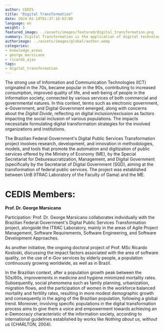 ```yaml
---
author: CEDIS
title: "Digital Transformation"
date: 2024-02-14T01:37:18-03:00
language: en
weight: 5
featured_image: ../assets/images/featured/digital_transformation.png
summary: Digital Transformation is the application of digital technologies to change business models and create new value opportunities. It involves reimagining operations and customer experiences, promoting innovation and efficiency.
authorimage: ../assets/images/global/author.webp
categories:
- knowledge_areas
- george_marsicano
- ricardo_ajax
tags: 
- digital_transformation
---
```

The strong use of Information and Communication Technologies (ICT) originated in the 70s, became popular in the 90s, contributing to increased consumption, improved quality of life, and well-being of people in the information society, connected by various services of both commercial and governmental natures. In this context, terms such as electronic government, e-Government, and Digital Government emerged, along with concerns about the _Digital Divide_, reflecting on digital inclusion/exclusion as factors impacting the social inclusion of various populations. The impacts necessitate formulating digital transformation strategies for the involved organizations and institutions.

The Brazilian Federal Government's Digital Public Services Transformation project involves research, development, and innovation in methodologies, models, and tools that promote the automation and digitization of public services offered by the Ministry of Economy (ME), by the Special Secretariat for Debureaucratization, Management, and Digital Government (specifically by the Secretariat of Digital Government (SGD), aiming at the transformation of federal public services. The project was established between UnB (ITRAC Laboratory of the Faculty of Gama) and the ME.

# CEDIS Members:

**Prof. Dr. George Marsicano**

Participation: Prof. Dr. George Marsicano collaborates individually with the Brazilian Federal Government's Digital Public Services Transformation project, alongside the ITRAC Laboratory, mainly in the areas of Agile Project Management, Software Requirements, Software Engineering, and Software Development Approaches.

As another initiative, the ongoing doctoral project of Prof. MSc Ricardo Kosloski, discussing the impact factors associated with the area of software quality, on the use of e-Gov services by elderly people, a population continuously growing worldwide, as well as in Brazil.

In the Brazilian context, after a population growth peak between the 50s/60s, improvements in medicine and hygiene minimized mortality rates. Subsequently, social phenomena such as family planning, urbanization, migration flows, and the participation of women in the workforce balanced mortality and fertility rates, resulting in more modest demographic growth and consequently in the aging of the Brazilian population, following a global trend. Moreover, involving specific populations in the digital transformation process aims to give them a voice and empowerment towards achieving an e-Democracy characteristic of the information society, according to international guidelines established by works like _Nothing about us, without us_ (CHARLTON, 2004).
